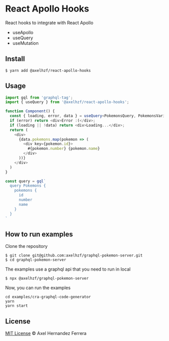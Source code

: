 # React Apollo Hooks

React hooks to integrate with React Apollo

* useApollo
* useQuery
* useMutation

## Install

```
$ yarn add @axelhzf/react-apollo-hooks
```

## Usage

```typescript jsx
import gql from 'graphql-tag';
import { useQuery } from '@axelhzf/react-apollo-hooks';

function Component() {
  const { loading, error, data } = useQuery<PokemonsQuery, PokemonsVariables>({ query });
  if (error) return <div>Error :(</div>;
  if (loading || !data) return <div>Loading...</div>;  
  return (
    <div>
      {data.pokemons.map(pokemon => (
        <div key={pokemon.id}>
          #{pokemon.number} {pokemon.name}
        </div>
      ))}
    </div>    
  ) 
}

const query = gql`
  query Pokemons {
    pokemons {
      id
      number
      name
    }
  } 
`
```

## How to run examples

Clone the repository

```
$ git clone git@github.com:axelhzf/graphql-pokemon-server.git
$ cd graphql-pokemon-server
```

The examples use a graphql api that you need to run in local

```
$ npx @axelhzf/graphql-pokemon-server
```
 
Now, you can run the examples

```
cd examples/cra-graphql-code-generator
yarn
yarn start
``` 

## License

[MIT License](https://opensource.org/licenses/MIT) © Axel Hernandez Ferrera






